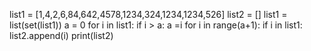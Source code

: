 list1 = [1,4,2,6,84,642,4578,1234,324,1234,1234,526]
list2 = []
list1 = list(set(list1))
a = 0
for i in list1:
    if i > a:
        a =i
for i in range(a+1):
    if i in list1:
        list2.append(i)
print(list2)

